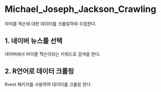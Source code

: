 # Michael_Joseph_Jackson_Crawling

마이클 잭슨에 대한 데이터를 크롤링하여 수집한다. 

## 1. 네이버 뉴스를 선택
네이버에서 마이클 잭슨이라는 키워드로 검색을 한다.

## 2. R언어로 데이터 크롤링
Rvest 패키지를 사용하여 데이터를 크롤링 한다.
